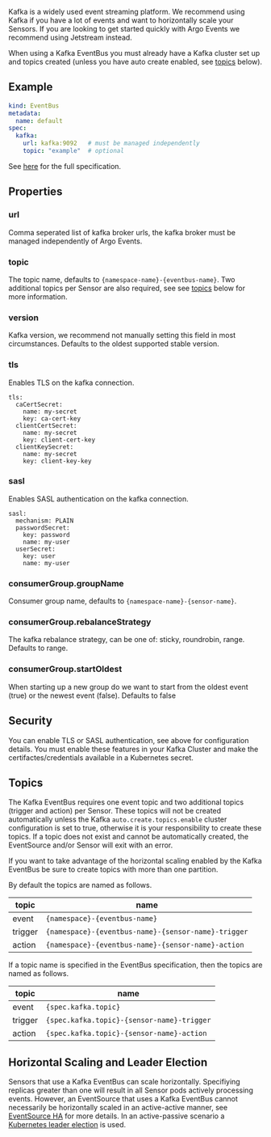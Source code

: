 Kafka is a widely used event streaming platform. We recommend using Kafka if
you have a lot of events and want to horizontally scale your Sensors. If you
are looking to get started quickly with Argo Events we recommend using
Jetstream instead.

When using a Kafka EventBus you must already have a Kafka cluster set up and
topics created (unless you have auto create enabled, see [topics](#topics)
below).

## Example
```yaml
kind: EventBus
metadata:
  name: default
spec:
  kafka:
    url: kafka:9092   # must be managed independently
    topic: "example"  # optional
```

See [here](https://github.com/argoproj/argo-events/blob/master/api/event-bus.md#kafkabus)
for the full specification.

## Properties
### url
Comma seperated list of kafka broker urls, the kafka broker must be managed
independently of Argo Events.

### topic
The topic name, defaults to `{namespace-name}-{eventbus-name}`. Two additional
topics per Sensor are also required, see see [topics](#topics) below for more
information.

### version
Kafka version, we recommend not manually setting this field in most
circumstances. Defaults to the oldest supported stable version.

### tls
Enables TLS on the kafka connection.
```
tls:
  caCertSecret:
    name: my-secret
    key: ca-cert-key
  clientCertSecret:
    name: my-secret
    key: client-cert-key
  clientKeySecret:
    name: my-secret
    key: client-key-key
```

### sasl
Enables SASL authentication on the kafka connection.
```
sasl:
  mechanism: PLAIN
  passwordSecret:
    key: password
    name: my-user
  userSecret:
    key: user
    name: my-user
```

### consumerGroup.groupName
Consumer group name, defaults to `{namespace-name}-{sensor-name}`.

### consumerGroup.rebalanceStrategy
The kafka rebalance strategy, can be one of: sticky, roundrobin, range.
Defaults to range.

### consumerGroup.startOldest
When starting up a new group do we want to start from the oldest event
(true) or the newest event (false). Defaults to false

## Security
You can enable TLS or SASL authentication, see above for configuration
details. You must enable these features in your Kafka Cluster and make
the certifactes/credentials available in a Kubernetes secret.

## Topics
The Kafka EventBus requires one event topic and two additional topics (trigger
and action) per Sensor. These topics will not be created automatically unless
the Kafka `auto.create.topics.enable` cluster configuration is set to true,
otherwise it is your responsibility to create these topics. If a topic does
not exist and cannot be automatically created, the EventSource and/or Sensor
will exit with an error.

If you want to take advantage of the horizontal scaling enabled by the Kafka
EventBus be sure to create topics with more than one partition.

By default the topics are named as follows.

| topic | name |
| ----- | ---- |
| event | `{namespace}-{eventbus-name}` |
| trigger | `{namespace}-{eventbus-name}-{sensor-name}-trigger` |
| action | `{namespace}-{eventbus-name}-{sensor-name}-action` |

If a topic name is specified in the EventBus specification, then the topics are
named as follows.

| topic | name |
| ----- | ---- |
| event | `{spec.kafka.topic}` |
| trigger | `{spec.kafka.topic}-{sensor-name}-trigger` |
| action | `{spec.kafka.topic}-{sensor-name}-action` |

## Horizontal Scaling and Leader Election

Sensors that use a Kafka EventBus can scale horizontally. Specifiying replicas
greater than one will result in all Sensor pods actively processing events.
However, an EventSource that uses a Kafka EventBus cannot necessarily be
horizontally scaled in an active-active manner, see [EventSource HA](https://argoproj.github.io/argo-events/eventsources/ha)
for more details. In an active-passive scenario a [Kubernetes leader election](https://argoproj.github.io/argo-events/eventsources/ha/#kubernetes-leader-election)
is used.
